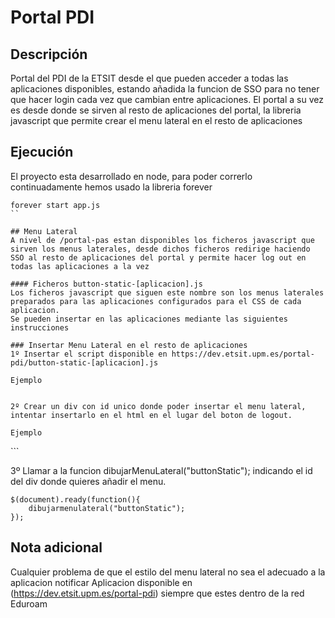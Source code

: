 

# Portal PDI

## Descripción
Portal del PDI de la ETSIT desde el que pueden acceder a todas las aplicaciones disponibles, estando añadida la funcion de SSO para no tener que hacer login cada vez que cambian entre aplicaciones.
El portal a su vez es desde donde se sirven al resto de aplicaciones del portal, la libreria javascript que permite crear el menu lateral en el resto de aplicaciones

## Ejecución
El proyecto esta desarrollado en node, para poder correrlo continuadamente hemos usado la libreria forever

```
forever start app.js
``

## Menu Lateral
A nivel de /portal-pas estan disponibles los ficheros javascript que sirven los menus laterales, desde dichos ficheros redirige haciendo SSO al resto de aplicaciones del portal y permite hacer log out en todas las aplicaciones a la vez

#### Ficheros button-static-[aplicacion].js
Los ficheros javascript que siguen este nombre son los menus laterales preparados para las aplicaciones configurados para el CSS de cada aplicacion. 
Se pueden insertar en las aplicaciones mediante las siguientes instrucciones

### Insertar Menu Lateral en el resto de aplicaciones
1º Insertar el script disponible en https://dev.etsit.upm.es/portal-pdi/button-static-[aplicacion].js 

Ejemplo

```
<script src="https://dev.etsit.upm.es/portal-pdi/static-button-inter"></script>
```

2º Crear un div con id unico donde poder insertar el menu lateral, intentar insertarlo en el html en el lugar del boton de logout.

Ejemplo

```
 <div id="buttonStatic"></div>
```

3º Llamar a la funcion dibujarMenuLateral("buttonStatic"); indicando el id del div donde quieres añadir el menu.
```
$(document).ready(function(){
    dibujarmenulateral("buttonStatic");
});
```

## Nota adicional
Cualquier problema de que el estilo del menu lateral no sea el adecuado a la aplicacion notificar
Aplicacion disponible en (https://dev.etsit.upm.es/portal-pdi) siempre que estes dentro de la red Eduroam
